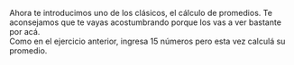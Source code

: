 Ahora te introducimos uno de los clásicos, el cálculo de promedios. Te aconsejamos que te vayas acostumbrando porque los vas a ver bastante por acá. <br>Como en el ejercicio anterior, ingresa 15 números pero esta vez calculá su promedio.